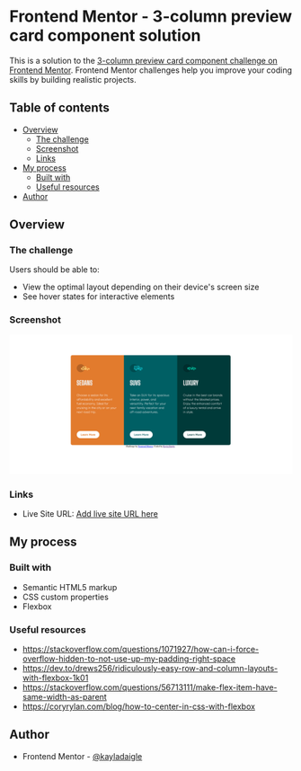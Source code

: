 # Frontend Mentor - 3-column preview card component solution

This is a solution to the [3-column preview card component challenge on Frontend Mentor](https://www.frontendmentor.io/challenges/3column-preview-card-component-pH92eAR2-). Frontend Mentor challenges help you improve your coding skills by building realistic projects.

## Table of contents

- [Overview](#overview)
  - [The challenge](#the-challenge)
  - [Screenshot](#screenshot)
  - [Links](#links)
- [My process](#my-process)
  - [Built with](#built-with)
  - [Useful resources](#useful-resources)
- [Author](#author)


## Overview

### The challenge

Users should be able to:

- View the optimal layout depending on their device's screen size
- See hover states for interactive elements

### Screenshot

![](images/screenshot.png)

### Links

- Live Site URL: [Add live site URL here](https://your-live-site-url.com)

## My process

### Built with

- Semantic HTML5 markup
- CSS custom properties
- Flexbox

### Useful resources

- https://stackoverflow.com/questions/1071927/how-can-i-force-overflow-hidden-to-not-use-up-my-padding-right-space
- https://dev.to/drews256/ridiculously-easy-row-and-column-layouts-with-flexbox-1k01
- https://stackoverflow.com/questions/56713111/make-flex-item-have-same-width-as-parent
- https://coryrylan.com/blog/how-to-center-in-css-with-flexbox


## Author

- Frontend Mentor - [@kayladaigle](https://www.frontendmentor.io/profile/kayladaigle)
